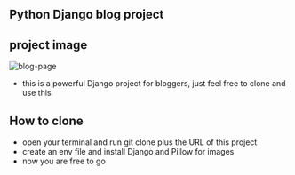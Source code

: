 ## Python Django blog project
## project image
![blog-page](https://github.com/Bright11/new-python-blog-2023/assets/34070274/366865e5-f458-45f4-9409-40498e916a38)

- this is a powerful Django project for bloggers, just feel free to clone and use this
## How to clone
- open your terminal and run git clone plus the URL of this project
- create an env file and install Django and Pillow for images
- now you are free to go
